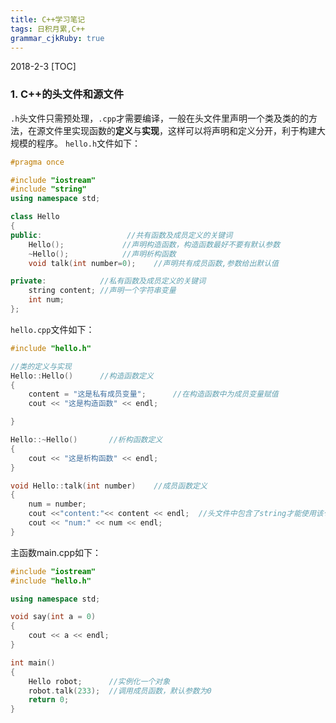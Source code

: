 ```yaml
---
title: C++学习笔记 
tags: 日积月累,C++
grammar_cjkRuby: true
---
```

2018-2-3
[TOC]

### **1. C++的头文件和源文件**
`.h`头文件只需预处理，`.cpp`才需要编译，一般在头文件里声明一个类及类的的方法，在源文件里实现函数的**定义**与**实现**，这样可以将声明和定义分开，利于构建大规模的程序。
`hello.h`文件如下：
```cpp
#pragma once

#include "iostream"
#include "string"
using namespace std;

class Hello
{
public:                   //共有函数及成员定义的关键词
	Hello();             //声明构造函数，构造函数最好不要有默认参数
	~Hello();            //声明析构函数
	void talk(int number=0);    //声明共有成员函数,参数给出默认值  

private:            //私有函数及成员定义的关键词
	string content; //声明一个字符串变量
	int num;
};
```
`hello.cpp`文件如下：
```cpp
#include "hello.h"

//类的定义与实现
Hello::Hello()      //构造函数定义
{
	content = "这是私有成员变量";      //在构造函数中为成员变量赋值
	cout << "这是构造函数" << endl;

}

Hello::~Hello()       //析构函数定义
{
	cout << "这是析构函数" << endl;
}

void Hello::talk(int number)    //成员函数定义
{
	num = number;
	cout <<"content:"<< content << endl;  //头文件中包含了string才能使用该句
	cout << "num:" << num << endl;
}
```
主函数main.cpp如下：
```cpp
#include "iostream"
#include "hello.h"

using namespace std;

void say(int a = 0)
{
	cout << a << endl;
}

int main()
{
	Hello robot;      //实例化一个对象
	robot.talk(233);  //调用成员函数，默认参数为0
	return 0;
}
```
